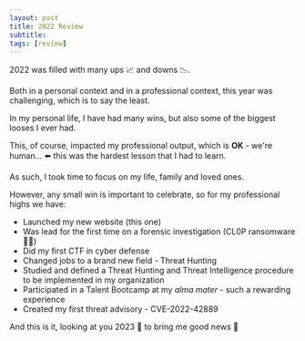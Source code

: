 ```yaml
---
layout: post
title: 2022 Review
subtitle:
tags: [review]
---
```


2022 was filled with many ups 📈 and downs 📉.

Both in a personal context and in a professional context, this year was challenging, which is to say the least. 

In my personal life, I have had many wins, but also some of the biggest looses I ever had.

This, of course, impacted my professional output, which is **OK** - we're human...  ⬅️ this was the hardest lesson that I had to learn.

As such, I took time to focus on my life, family and loved ones.

However, any small win is important to celebrate, so for my professional highs we have:

* Launched my new website (this one)
* Was lead for the first time on a forensic investigation (CL0P ransomware 🏴‍☠️)
* Did my first CTF in cyber defense
* Changed jobs to a brand new field - Threat Hunting
* Studied and defined a Threat Hunting and Threat Intelligence procedure to be implemented in my organization
* Participated in a Talent Bootcamp at my *alma mater* - such a rewarding experience
* Created my first threat advisory - CVE-2022-42889

And this is it, looking at you 2023 👀 to bring me good news 🙌